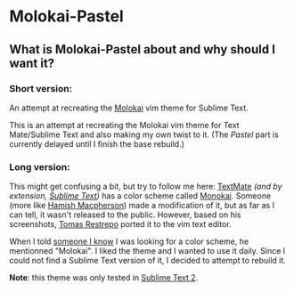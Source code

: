 Molokai-Pastel
===================
## What is Molokai-Pastel about and why should I want it?

### Short version:

An attempt at recreating the [Molokai][4] vim theme for Sublime Text.

This is an attempt at recreating the Molokai vim theme for Text Mate/Sublime Text and also making my own twist to it.
(The _Pastel_ part is currently delayed until I finish the base rebuild.)

### Long version:

This might get confusing a bit, but try to follow me here:
[TextMate][1] _(and by extension, [Sublime Text][2])_ has a color scheme called [Monokai][3]. 
Someone (more like [Hamish Macpherson][5]) made a modification of it, but as far as I can tell,
it wasn't released to the public. However, based on his screenshots, [Tomas Restrepo][6] ported it
to the vim text editor.

When I told [someone I know][6] I was looking for a color scheme, he mentionned "Molokai".
I liked the theme and I wanted to use it daily. Since I could not find a Sublime Text version of it,
I decided to attempt to rebuild it.

__Note__: this theme was only tested in [Sublime Text 2][2].

[1]: http://macromates.com/
[2]: http://www.sublimetext.com/2
[3]: http://www.monokai.nl/blog/2006/07/15/textmate-color-theme/
[4]: https://github.com/tomasr/molokai
[5]: http://blog.hamstu.com/
[6]: https://github.com/LightDrake
